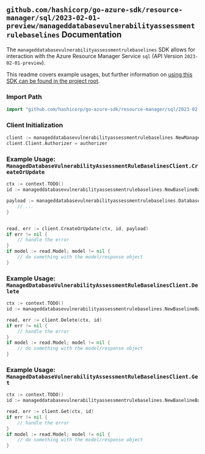 
## `github.com/hashicorp/go-azure-sdk/resource-manager/sql/2023-02-01-preview/manageddatabasevulnerabilityassessmentrulebaselines` Documentation

The `manageddatabasevulnerabilityassessmentrulebaselines` SDK allows for interaction with the Azure Resource Manager Service `sql` (API Version `2023-02-01-preview`).

This readme covers example usages, but further information on [using this SDK can be found in the project root](https://github.com/hashicorp/go-azure-sdk/tree/main/docs).

### Import Path

```go
import "github.com/hashicorp/go-azure-sdk/resource-manager/sql/2023-02-01-preview/manageddatabasevulnerabilityassessmentrulebaselines"
```


### Client Initialization

```go
client := manageddatabasevulnerabilityassessmentrulebaselines.NewManagedDatabaseVulnerabilityAssessmentRuleBaselinesClientWithBaseURI("https://management.azure.com")
client.Client.Authorizer = authorizer
```


### Example Usage: `ManagedDatabaseVulnerabilityAssessmentRuleBaselinesClient.CreateOrUpdate`

```go
ctx := context.TODO()
id := manageddatabasevulnerabilityassessmentrulebaselines.NewBaselineBaselineID("12345678-1234-9876-4563-123456789012", "example-resource-group", "managedInstanceValue", "databaseValue", "ruleIdValue", "example")

payload := manageddatabasevulnerabilityassessmentrulebaselines.DatabaseVulnerabilityAssessmentRuleBaseline{
	// ...
}


read, err := client.CreateOrUpdate(ctx, id, payload)
if err != nil {
	// handle the error
}
if model := read.Model; model != nil {
	// do something with the model/response object
}
```


### Example Usage: `ManagedDatabaseVulnerabilityAssessmentRuleBaselinesClient.Delete`

```go
ctx := context.TODO()
id := manageddatabasevulnerabilityassessmentrulebaselines.NewBaselineBaselineID("12345678-1234-9876-4563-123456789012", "example-resource-group", "managedInstanceValue", "databaseValue", "ruleIdValue", "example")

read, err := client.Delete(ctx, id)
if err != nil {
	// handle the error
}
if model := read.Model; model != nil {
	// do something with the model/response object
}
```


### Example Usage: `ManagedDatabaseVulnerabilityAssessmentRuleBaselinesClient.Get`

```go
ctx := context.TODO()
id := manageddatabasevulnerabilityassessmentrulebaselines.NewBaselineBaselineID("12345678-1234-9876-4563-123456789012", "example-resource-group", "managedInstanceValue", "databaseValue", "ruleIdValue", "example")

read, err := client.Get(ctx, id)
if err != nil {
	// handle the error
}
if model := read.Model; model != nil {
	// do something with the model/response object
}
```
